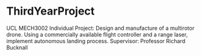 # ThirdYearProject
UCL MECH3002 Individual Project:
Design and manufacture of a multirotor drone. Using a commercially available flight controller and a range laser, implement autonomous landing process.
Supervisor: Professor Richard Bucknall

